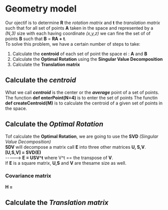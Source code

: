 # Geometry model 
Our ojectif is to determine **R** the *rotation matrix* and **t**
the *translation matrix* such that for all set of points **A** 
taken in the space and represented by a *(N,3)* size with each
having coordinate *(x,y,z)* we can fine the set of of points **B**
such that **B** = **RA + t**.  
To solve this problem, we have a certain number of steps to take:  
1. Calculate the **centroid** of each set of point the space 
ei : **A** and **B**
2. Calculate the **Optimal Rotation** using the **Singular Value
Decomposition**
3. Calculate the **Translation matrix**  

## Calculate the *centroid*
What we call ***centroid*** is the center or the ***average***
point of a set of points.  
The function **def enterPoint(N=4)** is to enter the set of points
The functin **def createCentroid(M)** is to calculate the centroid of a
given set of points in the space.

## Calculate the *Optimal Rotation*
Tof calculate the **Optimal Rotation**, we are going to use the **SVD**
*(Singular Value Decomposition)*  
**SDV** will decompose a matrix call **E** into three other matrices 
**U, S,V**.  
**[U,S,V] = SVD(E)**  
-----> **E = USV^t** where V^t ==  the transpose of **V**.  
If **E** is a square matrix, **U,S** and **V** are thesame size as well.  

### Covariance matrix
**H =**
 
## Calculate the *Translation matrix*

